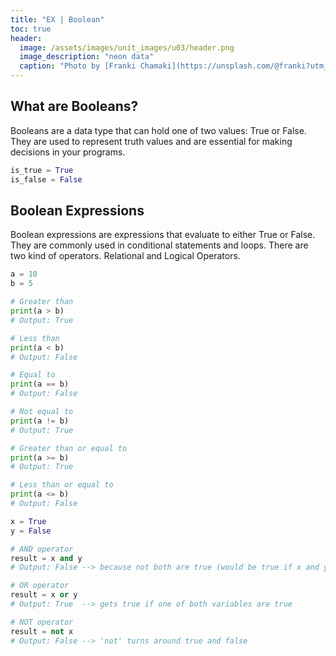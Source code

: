 ```yaml
---
title: "EX | Boolean"
toc: true
header:
  image: /assets/images/unit_images/u03/header.png
  image_description: "neon data"
  caption: "Photo by [Franki Chamaki](https://unsplash.com/@franki?utm_source=unsplash&amp;utm_medium=referral&amp;utm_content=creditCopyText) [from unsplash](https://unsplash.com/s/photos/data?utm_source=unsplash&amp;utm_medium=referral&amp;utm_content=creditCopyText)"
---
```


<!--more-->

## What are Booleans?
Booleans are a data type that can hold one of two values: True or False. They are used to represent truth values and are essential for making decisions in your programs.
```python
is_true = True
is_false = False
```

## Boolean Expressions
Boolean expressions are expressions that evaluate to either True or False. They are commonly used in conditional statements and loops. There are two kind of operators. Relational and Logical Operators.

```python
a = 10
b = 5

# Greater than
print(a > b)
# Output: True

# Less than
print(a < b)
# Output: False

# Equal to
print(a == b)
# Output: False

# Not equal to
print(a != b)
# Output: True

# Greater than or equal to
print(a >= b)
# Output: True

# Less than or equal to
print(a <= b)
# Output: False
```

```python
x = True
y = False

# AND operator
result = x and y
# Output: False --> because not both are true (would be true if x and y are true)

# OR operator
result = x or y
# Output: True  --> gets true if one of both variables are true

# NOT operator
result = not x
# Output: False --> 'not' turns around true and false
```
